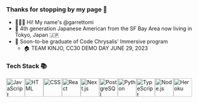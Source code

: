 ### Thanks for stopping by my page 👋

- 🧑🏻‍💻 Hi! My name's @garrettomi
- 🌉 4th generation Japanese American from the SF Bay Area now living in Tokyo, Japan 🇯🇵
- 🦋 Soon-to-be graduate of Code Chrysalis' Immersive program
    - 🏠 TEAM KINJO, CC30 DEMO DAY JUNE 29, 2023


### Tech Stack 📚
<img src='https://cdn.jsdelivr.net/gh/devicons/devicon/icons/javascript/javascript-original.svg' alt='JavaScript' width='50' height='50'><img src='https://cdn.jsdelivr.net/gh/devicons/devicon/icons/html5/html5-original.svg' alt='HTML' width='50' height='50'><img src='https://cdn.jsdelivr.net/gh/devicons/devicon/icons/css3/css3-original.svg' alt='CSS' width='50' height='50'><img src='https://cdn.jsdelivr.net/gh/devicons/devicon/icons/react/react-original.svg' alt='React' width='50' height='50'><img src='https://cdn.jsdelivr.net/gh/devicons/devicon/icons/nextjs/nextjs-original.svg' alt='Next.js' width='50' height='50'><img src='https://cdn.jsdelivr.net/gh/devicons/devicon/icons/postgresql/postgresql-original.svg' alt='PostgreSQL' width='50' height='50'><img src='https://cdn.jsdelivr.net/gh/devicons/devicon/icons/python/python-original.svg' alt='Python' width='50' height='50'><img src='https://cdn.jsdelivr.net/gh/devicons/devicon/icons/typescript/typescript-original.svg' alt='TypeScript' width='50' height='50'><img src='https://cdn.jsdelivr.net/gh/devicons/devicon/icons/nodejs/nodejs-original.svg' alt='Node.js' width='50' height='50'><img src='https://cdn.jsdelivr.net/gh/devicons/devicon/icons/heroku/heroku-original.svg' alt='Heroku' width='50' height='50'>
